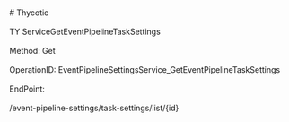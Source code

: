 <br>#     Thycotic</br>
<br>TY ServiceGetEventPipelineTaskSettings</br>
<br>Method: Get</br>
<br>OperationID: EventPipelineSettingsService_GetEventPipelineTaskSettings</br>
<br>EndPoint:</br>
<br>/event-pipeline-settings/task-settings/list/{id}</br>

